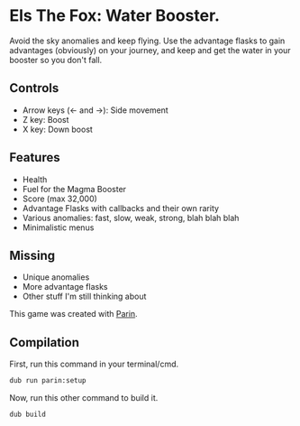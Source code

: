 # Els The Fox: Water Booster.

Avoid the sky anomalies and keep flying. Use the advantage flasks to gain advantages (obviously) on your journey, and keep and get the water in your booster so you don't fall.

## Controls

- Arrow keys (<- and ->): Side movement
- Z key: Boost
- X key: Down boost

## Features
- Health
- Fuel for the Magma Booster
- Score (max 32,000)
- Advantage Flasks with callbacks and their own rarity
- Various anomalies: fast, slow, weak, strong, blah blah blah
- Minimalistic menus

## Missing
- Unique anomalies
- More advantage flasks
- Other stuff I'm still thinking about

This game was created with [Parin](https://github.com/Kapendev/parin).

## Compilation

First, run this command in your terminal/cmd.
```sh
dub run parin:setup
```

Now, run this other command to build it.
```sh
dub build
```
